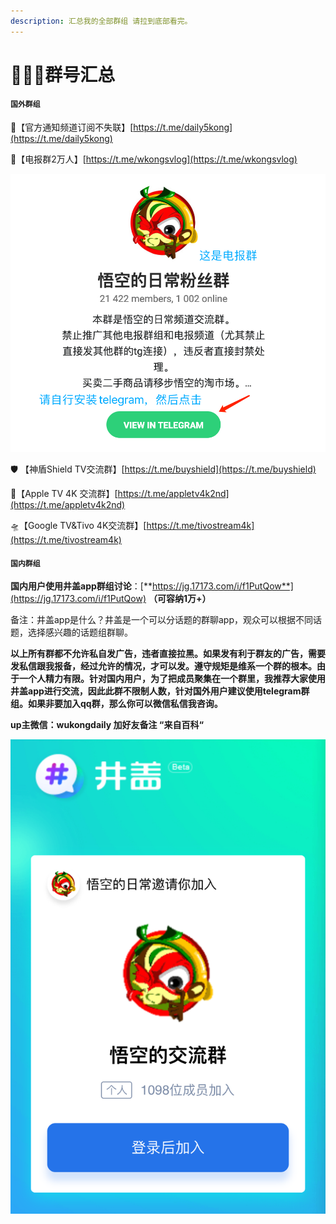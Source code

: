 ```yaml
---
description: 汇总我的全部群组 请拉到底部看完。
---
```


# 👩‍👩‍👧群号汇总

#### **`国外群组`**

🦊【官方通知频道订阅不失联】[https://t.me/daily5kong](https://t.me/daily5kong)

🦊【电报群2万人】[https://t.me/wkongsvlog](https://t.me/wkongsvlog)

![](.gitbook/assets/dian-bao-.png)

🛡 【神盾Shield TV交流群】[https://t.me/buyshield](https://t.me/buyshield) 

🍎【Apple TV 4K 交流群】[https://t.me/appletv4k2nd](https://t.me/appletv4k2nd)

🛸【Google TV&Tivo 4K交流群】[https://t.me/tivostream4k](https://t.me/tivostream4k)

#### `国内群组`

**国内用户使用井盖app群组讨论**：[**https://jg.17173.com/i/f1PutQow**](https://jg.17173.com/i/f1PutQow)   **（可容纳1万+）**

备注：井盖app是什么？井盖是一个可以分话题的群聊app，观众可以根据不同话题，选择感兴趣的话题组群聊。

**以上所有群都不允许私自发广告，违者直接拉黑。如果发有利于群友的广告，需要发私信跟我报备，经过允许的情况，才可以发。遵守规矩是维系一个群的根本。由于一个人精力有限。针对国内用户，为了把成员聚集在一个群里，我推荐大家使用井盖app进行交流，因此此群不限制人数，针对国外用户建议使用telegram群组。如果非要加入qq群，那么你可以微信私信我咨询。**

 **up主微信：wukongdaily  加好友备注 “来自百科“** 

![](.gitbook/assets/jie-ping-20210810-xia-wu-5.56.57.png)

